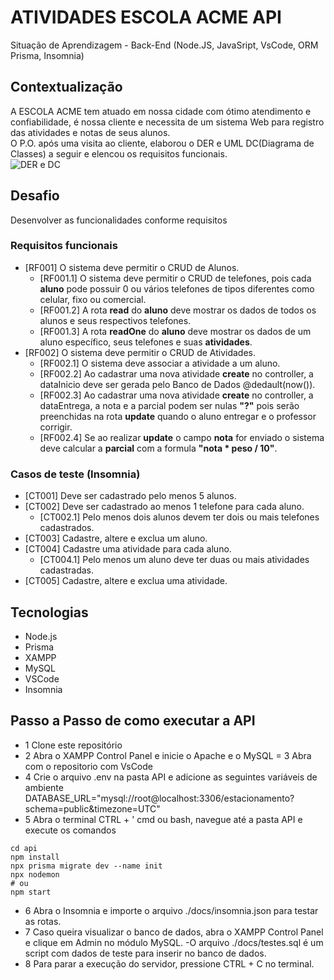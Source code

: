 # ATIVIDADES ESCOLA ACME API
Situação de Aprendizagem - Back-End (Node.JS, JavaSript, VsCode, ORM Prisma, Insomnia)
## Contextualização
A ESCOLA ACME tem atuado em nossa cidade com ótimo atendimento e confiabilidade, é nossa cliente e necessita de um sistema Web para registro das atividades e notas de seus alunos.<br>O P.O. após uma visita ao cliente, elaborou o DER e UML DC(Diagrama de Classes) a seguir e elencou os requisitos funcionais.<br>
![DER e DC](./docs/der-dc.png)
## Desafio
Desenvolver as funcionalidades conforme requisitos

### Requisitos funcionais
- [RF001] O sistema deve permitir o CRUD de Alunos.
    - [RF001.1] O sistema deve permitir o CRUD de telefones, pois cada **aluno** pode possuir 0 ou vários telefones de tipos diferentes como celular, fixo ou comercial.
    - [RF001.2] A rota **read** do **aluno** deve mostrar os dados de todos os alunos e seus respectivos telefones.
    - [RF001.3] A rota **readOne** do **aluno** deve mostrar os dados de um aluno específico, seus telefones e suas **atividades**.
- [RF002] O sistema deve permitir o CRUD de Atividades.
    - [RF002.1] O sistema deve associar a atividade a um aluno.
    - [RF002.2] Ao cadastrar uma nova atividade **create** no controller, a dataInicio deve ser gerada pelo Banco de Dados @dedault(now()).
    - [RF002.3] Ao cadastrar uma nova atividade **create** no controller, a dataEntrega, a nota e a parcial podem ser nulas **"?"** pois serão preenchidas na rota **update** quando o aluno entregar e o professor corrigir.
    - [RF002.4] Se ao realizar **update** o campo **nota** for enviado o sistema deve calcular a **parcial** com a formula **"nota * peso / 10"**.

### Casos de teste (Insomnia)
- [CT001] Deve ser cadastrado pelo menos 5 alunos.
- [CT002] Deve ser cadastrado ao menos 1 telefone para cada aluno.
    - [CT002.1] Pelo menos dois alunos devem ter dois ou mais telefones cadastrados.
- [CT003] Cadastre, altere e exclua um aluno.
- [CT004] Cadastre uma atividade para cada aluno.
    - [CT004.1] Pelo menos um aluno deve ter duas ou mais atividades cadastradas.
- [CT005] Cadastre, altere e exclua uma atividade.

## Tecnologias
- Node.js
- Prisma
- XAMPP
- MySQL
- VSCode
- Insomnia

## Passo a Passo de como executar a API
- 1 Clone este repositório
- 2 Abra o XAMPP Control Panel e inicie o Apache e o MySQL = 3 Abra com o repositorio com VsCode
- 4 Crie o arquivo .env na pasta API e adicione as seguintes variáveis de ambiente DATABASE_URL="mysql://root@localhost:3306/estacionamento?schema=public&timezone=UTC"
- 5 Abra o terminal CTRL + ' cmd ou bash, navegue até a pasta API e execute os comandos

```
cd api
npm install
npx prisma migrate dev --name init
npx nodemon
# ou
npm start
```

- 6 Abra o Insomnia e importe o arquivo ./docs/insomnia.json para testar as rotas.
- 7 Caso queira visualizar o banco de dados, abra o XAMPP Control Panel e clique em Admin no módulo MySQL. 
    -O arquivo ./docs/testes.sql é um script com dados de teste para inserir no banco de dados.
- 8 Para parar a execução do servidor, pressione CTRL + C no terminal.